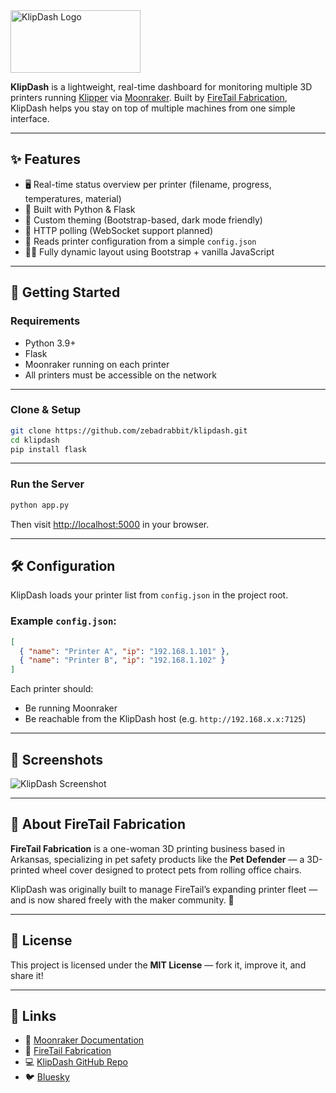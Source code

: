 
<img src="https://github.com/user-attachments/assets/af8caf3b-b8fb-428d-98ff-e4fc79660847" width="208" height="100" alt="KlipDash Logo"/>

**KlipDash** is a lightweight, real-time dashboard for monitoring multiple 3D printers running [Klipper](https://www.klipper3d.org/) via [Moonraker](https://moonraker.readthedocs.io/). Built by [FireTail Fabrication](https://firetailfab.com), KlipDash helps you stay on top of multiple machines from one simple interface.

---

## ✨ Features

- 🖥️ Real-time status overview per printer (filename, progress, temperatures, material)
- 🐍 Built with Python & Flask
- 🎨 Custom theming (Bootstrap-based, dark mode friendly)
- 📡 HTTP polling (WebSocket support planned)
- 🧩 Reads printer configuration from a simple `config.json`
- 👩‍💻 Fully dynamic layout using Bootstrap + vanilla JavaScript

---

## 🚀 Getting Started

### Requirements

- Python 3.9+
- Flask
- Moonraker running on each printer
- All printers must be accessible on the network

---

### Clone & Setup

```bash
git clone https://github.com/zebadrabbit/klipdash.git
cd klipdash
pip install flask
```

---

### Run the Server

```bash
python app.py
```

Then visit [http://localhost:5000](http://localhost:5000) in your browser.

---

## 🛠 Configuration

KlipDash loads your printer list from `config.json` in the project root.

### Example `config.json`:

```json
[
  { "name": "Printer A", "ip": "192.168.1.101" },
  { "name": "Printer B", "ip": "192.168.1.102" }
]
```

Each printer should:
- Be running Moonraker
- Be reachable from the KlipDash host (e.g. `http://192.168.x.x:7125`)


---

## 📸 Screenshots

![KlipDash Screenshot](https://github.com/user-attachments/assets/b04a0e5b-09b9-4808-b1d0-1788b7452ea9)

---

## 🐾 About FireTail Fabrication

**FireTail Fabrication** is a one-woman 3D printing business based in Arkansas, specializing in pet safety products like the **Pet Defender** — a 3D-printed wheel cover designed to protect pets from rolling office chairs.

KlipDash was originally built to manage FireTail’s expanding printer fleet — and is now shared freely with the maker community. 🧡

---

## 📜 License

This project is licensed under the **MIT License** — fork it, improve it, and share it!

---

## 🔗 Links

- 🔧 [Moonraker Documentation](https://moonraker.readthedocs.io/)
- 🐾 [FireTail Fabrication](https://firetailfab.com)
- 💻 [KlipDash GitHub Repo](https://github.com/zebadrabbit/klipdash)
- 🐦 [Bluesky](https://bsky.app/profile/firetailfab.bsky.social)
